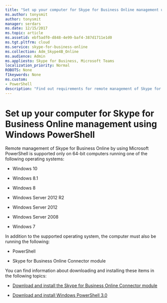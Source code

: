 ```yaml
---
title: "Set up your computer for Skype for Business Online management using Windows PowerShell"
ms.author: tonysmit
author: tonysmit
manager: serdars
ms.date: 12/15/2017
ms.topic: article
ms.assetid: ebf5adf0-d848-4e99-baf4-387d1711e1d0
ms.tgt.pltfrm: cloud
ms.service: skype-for-business-online
ms.collection: Adm_Skype4B_Online
ms.audience: Admin
ms.appliesto: Skype for Business, Microsoft Teams
localization_priority: Normal
ROBOTS: None
f1keywords: None
ms.custom:
- PowerShell
description: "Find out requirements for remote management of Skype for Business Online via Windows PowerShell, including supported operating systems."
---
```


# Set up your computer for Skype for Business Online management using Windows PowerShell

Remote management of Skype for Business Online by using Microsoft PowerShell is supported only on 64-bit computers running one of the following operating systems:
  
- Windows 10
    
- Windows 8.1
    
- Windows 8
    
- Windows Server 2012 R2
    
- Windows Server 2012
    
- Windows Server 2008
    
- Windows 7
    
In addition to the supported operating system, the computer must also be running the following:
  
- PowerShell
    
- Skype for Business Online Connector module
    
You can find information about downloading and installing these items in the following topics:
  
- [Download and install the Skype for Business Online Connector module](download-and-install-the-skype-for-business-online-connector-module.md)
    
- [Download and install Windows PowerShell 3.0](download-and-install-windows-powershell-3-0.md)
    

